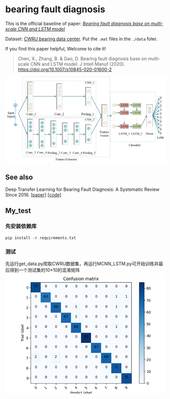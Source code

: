 # bearing fault diagnosis

This is the official baseline of paper: [*Bearing fault diagnosis base on multi-scale CNN and LSTM model*](https://doi.org/10.1007/s10845-020-01600-2)

Dataset: [CWRU bearing data center](https://engineering.case.edu/bearingdatacenter/welcome).
Put the `.mat` files in the `./data` foler.  

If you find this paper helpful, Welcome to cite it!
> Chen, X., Zhang, B. & Gao, D. Bearing fault diagnosis base on multi-scale CNN and LSTM model. J Intell Manuf (2020). https://doi.org/10.1007/s10845-020-01600-2

![alt ](framework.jpg)

## See also

Deep Transfer Learning for Bearing Fault Diagnosis: A Systematic Review Since 2016. [[paper]](https://ieeexplore.ieee.org/abstract/document/10042467) [[code]](https://github.com/Xiaohan-Chen/fault-diagnosis-transfer-learning-pytorch)

## My_test

### 先安装依赖库

    pip install -r requirements.txt

### 测试

先运行get_data.py爬取CWRU数据集，再运行MCNN_LSTM.py可开始训练并最后得到一个测试集的10*10的混淆矩阵
![alt ](Figure_1.png)

